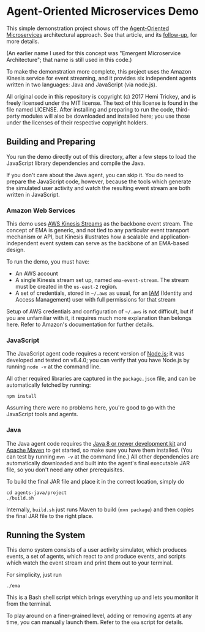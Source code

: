
# Agent-Oriented Microservices Demo

This simple demonstration project shows off the
[Agent-Oriented Microservices][aom]
architectural approach.  See that article, and its [follow-up][aom2], for
more details.

 [aom]: https://www.linkedin.com/pulse/agent-oriented-microservices-part-i-hemi-trickey
 [aom2]: https://www.linkedin.com/pulse/agent-oriented-microservices-part-ii-implemented-hemi-trickey

(An earlier name I used for this concept was "Emergent Microservice
Architecture"; that name is still used in this code.)

To make the demonstration more complete, this project uses the Amazon Kinesis
service for event streaming, and it provides six independent agents written in
two languages: Java and JavaScript (via node.js).

All original code in this repository is copyright (c) 2017 Hemi Trickey, and
is freely licensed under the MIT license. The text of this license is found in
the file named LICENSE. After installing and preparing to run the code,
third-party modules will also be downloaded and installed here; you use those
under the licenses of their respective copyright holders.

## Building and Preparing

You run the demo directly out of this directory, after a few steps to load the
JavaScript library dependencies and compile the Java.

If you don't care about the Java agent, you can skip it. You do need to
prepare the JavaScript code, however, because the tools which generate the
simulated user activity and watch the resulting event stream are both written
in JavaScript.

### Amazon Web Services

This demo uses [AWS Kinesis Streams][kin] as the backbone event stream. The 
concept of EMA is generic, and not tied to any particular event transport 
mechanism or API, but Kinesis illustrates how a scalable and
application-independent event system can serve as the backbone of an EMA-based
design.

To run the demo, you must have:

- An AWS account
- A single Kinesis stream set up, named `ema-event-stream`. The stream must be
  created in the `us-east-2` region.
- A set of credentials, stored in `~/.aws` as usual, for an [IAM][iam]
  (Identity and Access Management) user with full permissions for that stream

Setup of AWS credentials and configuration of `~/.aws` is not difficult, but
if you are unfamiliar with it, it requires much more explanation than belongs
here. Refer to Amazon's documentation for further details.

### JavaScript

The JavaScript agent code requires a recent version of [Node.js][njs]; it was
developed and tested on v8.4.0; you can verify that you have Node.js by
running `node -v` at the command line.

All other required libraries are captured in the `package.json` file, and can
be automatically fetched by running:

    npm install

Assuming there were no problems here, you're good to go with the JavaScript
tools and agents.

### Java

The Java agent code requires the [Java 8 or newer development kit][jdk] and
[Apache Maven][mvn] to get started, so make sure you have them installed. (You
can test by running `mvn -v` at the command line.) All other dependencies are
automatically downloaded and built into the agent's final executable JAR file,
so you don't need any other prerequisites.

To build the final JAR file and place it in the correct location, simply do

    cd agents-java/project
    ./build.sh

Internally, `build.sh` just runs Maven to build (`mvn package`) and then
copies the final JAR file to the right place.

## Running the System

This demo system consists of a user activity simulator, which produces events,
a set of agents, which react to and produce events, and scripts which watch
the event stream and print them out to your terminal.

For simplicity, just run

    ./ema

This is a Bash shell script which brings everything up and lets you monitor it
from the terminal.

To play around on a finer-grained level, adding or removing agents at any
time, you can manually launch them. Refer to the `ema` script for details.


 [kin]: https://aws.amazon.com/kinesis/streams/
 [iam]: https://aws.amazon.com/iam/
 [njs]: https://nodejs.org
 [jdk]: http://www.oracle.com/technetwork/java/javase/downloads/jdk8-downloads-2133151.html
 [mvn]: https://maven.apache.org



